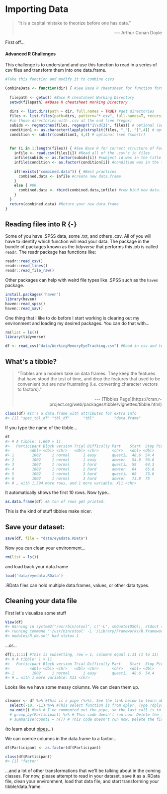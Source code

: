 
# Importing Data

>“It is a capital mistake to theorize before one has data.” 
><div style="text-align: right">
> --- Arthur Conan Doyle </div>

First off...

 <h4>Advanced R Challenges</h4>


This challenge is to understand and use this function to read in a series of csv files and transform them into
one data.frame.


```r
#Take this function and modify it to combine csvs

CombineData <- function(dir) { #See Base R cheatsheet for function format
  
  filepath <- getwd() #Base R cheatsheet Working Directory
  setwd(filepath) ##Base R cheatsheet Working Directory
  
  dirs <- list.dirs(path = dir, full.names = TRUE) #get directories
  files <- list.files(path=dirs, pattern="*.csv", full.names=T, recursive=F) #get files 
  #in those directories with .csv at the end (see ?regex)
  subids <- regmatches(files, regexpr("1\\d{3}", files)) # optional (see ?regmatches, ?regex)
  condition1 <- as.character(lapply(strsplit(files, "_"), "[",4)) # optional (see ?lapply, ?strsplit)
  condition <- substr(condition1, 4,4) # optional (see ?substr)
  
  
  for (i in 1:length(files)) { #See Base R for correct structure of For Loop
    infile <- read.csv(files[i]) #Read all of the .csv's in files
    infile$subids <- as.factor(subids[i]) #subject id was in the title of the .csv
    infile$condition <- as.factor(condition[i]) #condition was in the title of the .csv
    
    if(!exists("combined.data")) { #Best practices
      combined.data <- infile #create new data.frame
    }
    else { #OR
      combined.data <- rbind(combined.data,infile) #row bind new data.frame with infile info
    }
  }
  return(combined.data) #Return your new data.frame
}
```


## Reading files into R {-}

Some of you have .SPSS data, some .txt, and others .csv. All of you will have to identify which function will read your data. The package in the bundle of packages known as the *tidyverse* that performs this job is called <code>readr</code>. The readr package has functions like:


```r
readr::read_csv()
readr::read_lines()
readr::read_file_raw()
```

Other packages can help with weird file types like .SPSS such as the <code>haven</code> package.


```r
install.packages('haven')
library(haven)
haven::read_spss()
haven::read_sav()
```

One thing that I like to do before I start working is clearing out my environment and loading my desired packages. You can do that with...

```r
rm(list = ls())
library(tidyverse)

df <- read_csv("data/WorkingMemoryEyeTracking.csv") #Read in csv and turn into a tibble
```

## What's a tibble?

>"Tibbles are a modern take on data frames. They keep the features that have stood the test of time, and drop the features that used to be convenient but are now frustrating (i.e. converting character vectors to factors)."
><div style="text-align: right">
> --- [Tibbles Page](https://cran.r-project.org/web/packages/tibble/vignettes/tibble.html) </div>


```r
class(df) #It's a data.frame with attributes for extra info
#> [1] "spec_tbl_df" "tbl_df"      "tbl"         "data.frame"
```

If you type the name of the tibble...


```r
df
#> # A tibble: 1,600 × 11
#>   Participant Block version Trial Difficulty Part    Start  Stop PicNumber video
#>         <dbl> <dbl> <chr>   <dbl> <chr>      <chr>   <dbl> <dbl>     <dbl> <chr>
#> 1        1002     1 normal      1 easy       questi…  48.6  54.4        37 <NA> 
#> 2        1002     1 normal      1 easy       anwser   54.8  56.8        37 <NA> 
#> 3        1002     1 normal      2 hard       questi…  59    64.3        18 <NA> 
#> 4        1002     1 normal      2 hard       anwser   64    65.8        18 <NA> 
#> 5        1002     1 normal      3 hard       questi…  68    73.6        20 <NA> 
#> 6        1002     1 normal      3 hard       anwser   73.8  75          20 <NA> 
#> # … with 1,594 more rows, and 1 more variable: X11 <chr>
```

It automatically shows the first 10 rows. Now type...


```r
as.data.frame(df) #A ton of rows get printed.
```
This is the kind of stuff tibbles make nicer.

## Save your dataset:

```r
save(df, file = "data/eyedata.RData")
```

Now you can clean your environment...


```r
rm(list = ls()) 
```

and load back your data.frame


```r
load('data/eyedata.RData')
```

.RData files can hold multiple data.frames, values, or other data types.


## Cleaning your data file 
First let's visualize some stuff

```r
View(df)
#> Warning in system2("/usr/bin/otool", c("-L", shQuote(DSO)), stdout = TRUE):
#> running command ''/usr/bin/otool' -L '/Library/Frameworks/R.framework/Resources/
#> modules/R_de.so'' had status 1
```

...or...


```r
df[1,1:11] #This is subsetting, row = 1, columns equal 1:11 (1 to 11)
#> # A tibble: 1 × 11
#>   Participant Block version Trial Difficulty Part    Start  Stop PicNumber video
#>         <dbl> <dbl> <chr>   <dbl> <chr>      <chr>   <dbl> <dbl>     <dbl> <chr>
#> 1        1002     1 normal      1 easy       questi…  48.6  54.4        37 <NA> 
#> # … with 1 more variable: X11 <chr>
```


Looks like we have some messy columns. We can clean them up.


```r

cleaner <- df %>% #This is a pipe (%>%). See the link below to learn about pipes
  select(-10, -11) %>% #This select function is from dplyr. Type ?dplyr into the console to learn more
  na.omit() #%>% # I've commented out the pipe, so the last call is to omit NAs. Delete the first # to run the lines below.
  # group_by(Participant) %>% # This code doesn't run now. Delete the first # to run it.
  # summarise(count1 = n()) # This code doesn't run now. Delete the first # to run it.
```
(to learn about [pipes](https://style.tidyverse.org/pipes.html)...)

We can coerce columns in the data.frame to a factor...


```r
df$Participant <- as.factor(df$Participant)

class(df$Participant)
#> [1] "factor"
```

...and a lot of other transformations that we'll be talking about in the coming classes. For now, please attempt to read in your dataset, save it as a .RData file, clean your environment, load that data file, and start transforming your tibble/data.frame.

